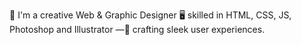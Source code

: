 🎨 I'm a creative Web & Graphic Designer 🖥️ skilled in HTML, CSS, JS, Photoshop and Illustrator —🚀 crafting sleek user experiences.

